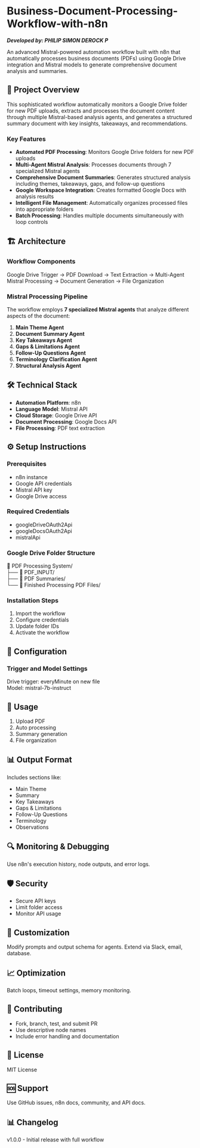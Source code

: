 # Business-Document-Processing-Workflow-with-n8n

***Developed by: PHILIP SIMON DEROCK P***

An advanced Mistral-powered automation workflow built with n8n that automatically processes business documents (PDFs) using Google Drive integration and Mistral models to generate comprehensive document analysis and summaries.

## 🚀 Project Overview

This sophisticated workflow automatically monitors a Google Drive folder for new PDF uploads, extracts and processes the document content through multiple Mistral-based analysis agents, and generates a structured summary document with key insights, takeaways, and recommendations.

### Key Features

- **Automated PDF Processing**: Monitors Google Drive folders for new PDF uploads  
- **Multi-Agent Mistral Analysis**: Processes documents through 7 specialized Mistral agents  
- **Comprehensive Document Summaries**: Generates structured analysis including themes, takeaways, gaps, and follow-up questions  
- **Google Workspace Integration**: Creates formatted Google Docs with analysis results  
- **Intelligent File Management**: Automatically organizes processed files into appropriate folders  
- **Batch Processing**: Handles multiple documents simultaneously with loop controls  

## 🏗️ Architecture

### Workflow Components

Google Drive Trigger → PDF Download → Text Extraction → Multi-Agent Mistral Processing → Document Generation → File Organization

### Mistral Processing Pipeline

The workflow employs **7 specialized Mistral agents** that analyze different aspects of the document:

1. **Main Theme Agent**
2. **Document Summary Agent**
3. **Key Takeaways Agent**
4. **Gaps & Limitations Agent**
5. **Follow-Up Questions Agent**
6. **Terminology Clarification Agent**
7. **Structural Analysis Agent**

## 🛠️ Technical Stack

- **Automation Platform**: n8n  
- **Language Model**: Mistral API  
- **Cloud Storage**: Google Drive API  
- **Document Processing**: Google Docs API  
- **File Processing**: PDF text extraction  

## ⚙️ Setup Instructions

### Prerequisites

- n8n instance  
- Google API credentials  
- Mistral API key  
- Google Drive access  

### Required Credentials

- googleDriveOAuth2Api  
- googleDocsOAuth2Api  
- mistralApi  

### Google Drive Folder Structure

📁 PDF Processing System/  
├── 📁 PDF_INPUT/  
├── 📁 PDF Summaries/  
└── 📁 Finished Processing PDF Files/  

### Installation Steps

1. Import the workflow  
2. Configure credentials  
3. Update folder IDs  
4. Activate the workflow  

## 🔧 Configuration

### Trigger and Model Settings

Drive trigger: everyMinute on new file  
Model: mistral-7b-instruct

## 🚀 Usage

1. Upload PDF  
2. Auto processing  
3. Summary generation  
4. File organization  

## 📊 Output Format

Includes sections like:

- Main Theme  
- Summary  
- Key Takeaways  
- Gaps & Limitations  
- Follow-Up Questions  
- Terminology  
- Observations  

## 🔍 Monitoring & Debugging

Use n8n's execution history, node outputs, and error logs.

## 🛡️ Security

- Secure API keys  
- Limit folder access  
- Monitor API usage  

## 🔧 Customization

Modify prompts and output schema for agents. Extend via Slack, email, database.

## 📈 Optimization

Batch loops, timeout settings, memory monitoring.

## 🤝 Contributing

- Fork, branch, test, and submit PR  
- Use descriptive node names  
- Include error handling and documentation  

## 📝 License

MIT License

## 🆘 Support

Use GitHub issues, n8n docs, community, and API docs.

## 📊 Changelog

v1.0.0 - Initial release with full workflow
